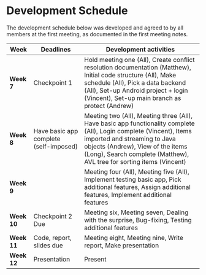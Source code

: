 # Development Schedule

The development schedule below was developed and agreed to by all members at the first meeting, as documented in the first meeting notes.

| **Week**    	| **Deadlines**                          	| **Development activities**                                                                                                                                                                                                                                             	|
|-------------	|----------------------------------------	|--------------------------------------------------------------------------------------------------------------------------------------------------------------------------------------------------------------------------------------------------------------------------	|
| **Week 7**  	| Checkpoint 1                           	| Hold meeting one (All),  Create conflict resolution documentation (Matthew), Initial code structure (All),  Make schedule (All),  Pick a data backend (All),  Set-up Android project + login (Vincent),  Set-up main branch as protect (Andrew)                         	|
| **Week 8**  	| Have basic app complete (self-imposed) 	| Meeting two (All),  Meeting three (All),  Have basic app functionality complete (All),  Login complete (Vincent),  Items imported and streaming to Java objects (Andrew),  View of the items (Long),  Search complete (Matthew),  AVL tree for sorting items (Vincent)  	|
| **Week 9**  	|                                        	| Meeting four (All),  Meeting five (All),  Implement testing basic app,  Pick additional features,  Assign additional features,  Implement additional features                                                                                                           	|
| **Week 10** 	| Checkpoint 2 Due                       	| Meeting six,  Meeting seven,  Dealing with the surprise,  Bug-fixing, Testing additional features                                                                                                                                                                       	|
| **Week 11** 	| Code, report, slides due               	| Meeting eight,  Meeting nine,  Write report,  Make presentation                                                                                                                                                                                                         	|
| **Week 12** 	| Presentation                           	| Present                                                                                                                                                                                                                                                                 	|